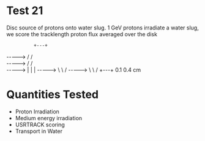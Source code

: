Test 21
=====================
Disc source of protons onto water slug. 1 GeV protons irradiate a water slug, 
we score the tracklength proton flux averaged over the disk

              +---+   
  ----->     /   / \
  ----->    /   /   \
  ----->   |   |     | 
  ----->    \   \   /
  ----->     \   \ /
              +---+
             0.1  0.4 cm
           
Quantities Tested
=====================
* Proton Irradiation
* Medium energy irradiation
* USRTRACK scoring
* Transport in Water